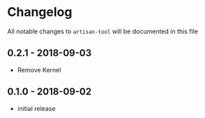 # Changelog

All notable changes to `artisan-tool` will be documented in this file

## 0.2.1 - 2018-09-03
- Remove Kernel

## 0.1.0 - 2018-09-02
- initial release
